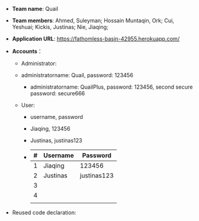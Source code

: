 - **Team name**: Quail
- **Team members**: Ahmed, Suleyman; Hossain Muntaqin, Ork; Cui, Yeshuai; Kickis, Justinas; Nie, Jiaqing;

- **Application URL**: https://fathomless-basin-42955.herokuapp.com/
- **Accounts**：
  - Administrator:  
  
  - administratorname: Quail, password: 123456
    - administratorname: QuailPlus, password: 123456, second secure password: secure666
  
  - User:
  
    - username, password
  
    - Jiaqing, 123456
    - Justinas, justinas123
  
    - | #    | Username |   Password   |
      | ---- | -------- |   --------   |
      | 1    | Jiaqing  |    123456    |
      | 2    | Justinas | justinas123  |
      | 3    |          |              |
      | 4    |          |              |
      |      |          |              |
  
- Reused code declaration:

